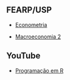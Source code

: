 

## FEARP/USP

- [Econometria](https://mj-ribeiro.github.io/blog/econometria/)

- [Macroeconomia 2](https://mj-ribeiro.github.io/blog/macro/)

## YouTube

- [Programação em R](https://mj-ribeiro.github.io/blog/alien/)



